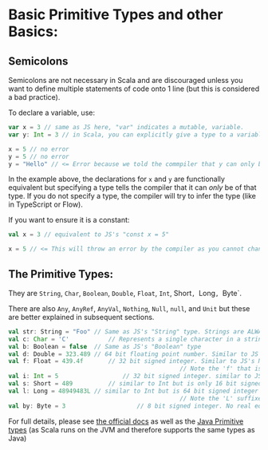 # Basic Primitive Types and other Basics:

## Semicolons

Semicolons are not necessary in Scala and are discouraged unless you want to define multiple statements of code onto 1 line (but this is considered a bad practice).

To declare a variable, use:

```scala
var x = 3 // same as JS here, "var" indicates a mutable, variable.
var y: Int = 3 // in Scala, you can explicitly give a type to a variable (like in Flow/TypeScript)

x = 5 // no error
y = 5 // no error
y = "Hello" // <= Error because we told the commpiler that y can only be an integer! 
```

In the example above, the declarations for `x` and `y` are functionally equivalent but specifying a type tells the compiler that it can _only_ be of that type. If you do not specify a type, the compiler will try to infer the type (like in TypeScript or Flow).


If you want to ensure it is a constant:

```scala
val x = 3 // equivalent to JS's "const x = 5" 

x = 5 // <= This will throw an error by the compiler as you cannot change the value
```

## The Primitive Types:

They are `String`, `Char`, `Boolean`, `Double`, `Float`, `Int`, Short`, `Long`, `Byte`. 

There are also `Any`, `AnyRef`, `AnyVal`, `Nothing`, `Null`, `null`, and `Unit` but these are better explained in subsequent sections. 

```scala
val str: String = "Foo" // Same as JS's "String" type. Strings are ALWAYS double quoted.
val c: Char = 'C' 			// Represents a single character in a string. Chars are ALWAYS single quoted.
val b: Boolean = false 	// Same as JS's "Boolean" type
val d: Double = 323.489	// 64 bit floating point number. Similar to JS's Number. 
val f: Float = 439.4f		// 32 bit signed integer. Similar to JS's Number but can't hold very big numbers.
												// Note the 'f' that is at the end. This tells the compiler its a float. Otherwise, its treated as a double!
val i: Int = 5					// 32 bit signed integer. similar to JS's "Number" type if it only supported whole numbers.
val s: Short = 489			// similar to Int but is only 16 bit signed value so its meant to hold only small numbers. 
val l: Long = 48949483L	// similar to Int but is 64 bit signed integer so it can hold a very large number.
												// Note the 'L' suffixed at the end. This tells the compiler its a long. Otherwise, its treated as an int!
val by: Byte = 3					// 8 bit signed integer. No real equivalent in JS. Not often used but useful when trying to save memory. 
```

For full details, please see [the official docs](https://docs.scala-lang.org/tour/unified-types.html) as well as the [Java Primitive types](https://docs.oracle.com/javase/tutorial/java/nutsandbolts/datatypes.html) (as Scala runs on the JVM and therefore supports the same types as Java)


